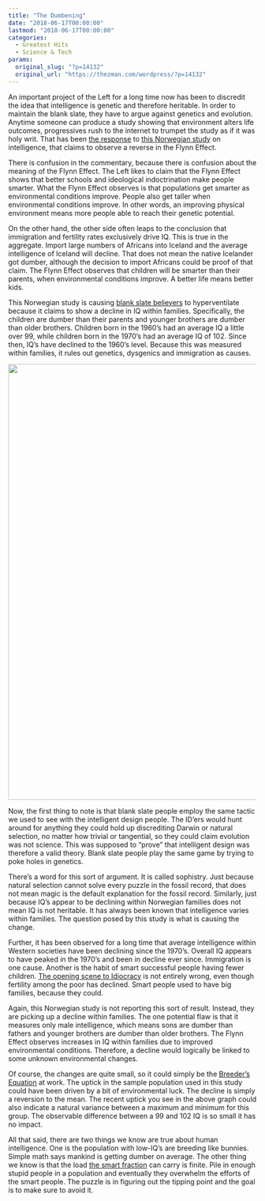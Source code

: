 ```yaml
---
title: "The Dumbening"
date: "2018-06-17T00:00:00"
lastmod: "2018-06-17T00:00:00"
categories:
  - Greatest Hits
  - Science & Tech
params:
  original_slug: "?p=14132"
  original_url: "https://thezman.com/wordpress/?p=14132"
---
```


An important project of the Left for a long time now has been to
discredit the idea that intelligence is genetic and therefore heritable.
In order to maintain the blank slate, they have to argue against
genetics and evolution. Anytime someone can produce a study showing that
environment alters life outcomes, progressives rush to the internet to
trumpet the study as if it was holy writ. That has been
<a href="http://time.com/5311672/iq-scores-decline-environment/"
rel="noopener" target="_blank">the response</a> to
<a href="http://www.pnas.org/content/early/2018/06/05/1718793115"
rel="noopener" target="_blank">this Norwegian study</a> on intelligence,
that claims to observe a reverse in the Flynn Effect.

There is confusion in the commentary, because there is confusion about
the meaning of the Flynn Effect. The Left likes to claim that the Flynn
Effect shows that better schools and ideological indoctrination make
people smarter. What the Flynn Effect observes is that populations get
smarter as environmental conditions improve. People also get taller when
environmental conditions improve. In other words, an improving physical
environment means more people able to reach their genetic potential.

On the other hand, the other side often leaps to the conclusion that
immigration and fertility rates exclusively drive IQ. This is true in
the aggregate. Import large numbers of Africans into Iceland and the
average intelligence of Iceland will decline. That does not mean the
native Icelander got dumber, although the decision to import Africans
could be proof of that claim. The Flynn Effect observes that children
will be smarter than their parents, when environmental conditions
improve. A better life means better kids.

This Norwegian study is causing <a
href="https://reason.com/blog/2018/06/15/people-are-getting-dumber-the-flynn-effe"
rel="noopener" target="_blank">blank slate believers</a> to
hyperventilate because it claims to show a decline in IQ within
families. Specifically, the children are dumber than their parents and
younger brothers are dumber than older brothers. Children born in the
1960’s had an average IQ a little over 99, while children born in the
1970’s had an average IQ of 102. Since then, IQ’s have declined to the
1960’s level. Because this was measured within families, it rules out
genetics, dysgenics and immigration as causes.

<img src="https://pbs.twimg.com/media/DfhJpmsX0AE5fXW.jpg"
class="alignnone size-full" decoding="async" width="816" height="882" />

Now, the first thing to note is that blank slate people employ the same
tactic we used to see with the intelligent design people. The ID’ers
would hunt around for anything they could hold up discrediting Darwin or
natural selection, no matter how trivial or tangential, so they could
claim evolution was not science. This was supposed to “prove” that
intelligent design was therefore a valid theory. Blank slate people play
the same game by trying to poke holes in genetics.

There’s a word for this sort of argument. It is called sophistry. Just
because natural selection cannot solve every puzzle in the fossil
record, that does not mean magic is the default explanation for the
fossil record. Similarly, just because IQ’s appear to be declining
within Norwegian families does not mean IQ is not heritable. It has
always been known that intelligence varies within families. The question
posed by this study is what is causing the change.

Further, it has been observed for a long time that average intelligence
within Western societies have been declining since the 1970’s. Overall
IQ appears to have peaked in the 1970’s and been in decline ever since.
Immigration is one cause. Another is the habit of smart successful
people having fewer children.
<a href="https://www.youtube.com/watch?v=YwZ0ZUy7P3E" rel="noopener"
target="_blank">The opening scene to Idiocracy</a> is not entirely
wrong, even though fertility among the poor has declined. Smart people
used to have big families, because they could.

Again, this Norwegian study is not reporting this sort of result.
Instead, they are picking up a decline within families. The one
potential flaw is that it measures only male intelligence, which means
sons are dumber than fathers and younger brothers are dumber than older
brothers. The Flynn Effect observes increases in IQ within families due
to improved environmental conditions. Therefore, a decline would
logically be linked to some unknown environmental changes.

Of course, the changes are quite small, so it could simply be the
<a href="https://www.edge.org/response-detail/27199" rel="noopener"
target="_blank">Breeder’s Equation</a> at work. The uptick in the sample
population used in this study could have been driven by a bit of
environmental luck. The decline is simply a reversion to the mean. The
recent uptick you see in the above graph could also indicate a natural
variance between a maximum and minimum for this group. The observable
difference between a 99 and 102 IQ is so small it has no impact.

All that said, there are two things we know are true about human
intelligence. One is the population with low-IQ’s are breeding like
bunnies. Simple math says mankind is getting dumber on average. The
other thing we know is that the load
<a href="http://www.lagriffedulion.f2s.com/sft.htm" rel="noopener"
target="_blank">the smart fraction</a> can carry is finite. Pile in
enough stupid people in a population and eventually they overwhelm the
efforts of the smart people. The puzzle is in figuring out the tipping
point and the goal is to make sure to avoid it.
